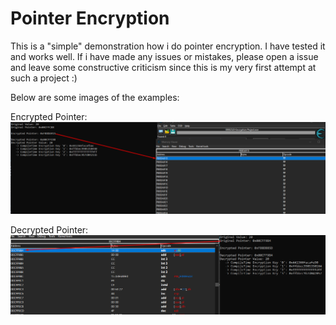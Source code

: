 # Pointer Encryption
This is a "simple" demonstration how i do pointer encryption. I have tested it and works well. If i have made any issues or mistakes, please open a issue and leave some constructive criticism since this is my very first attempt at such a project :) 

Below are some images of the examples:

Encrypted Pointer:
![alt text](https://github.com/DanielTheProdigy/pointer-encryption/blob/main/EncryptedPointer2.png)

Decrypted Pointer:
![alt text](https://github.com/DanielTheProdigy/pointer-encryption/blob/main/DecryptedPointer.png)
